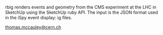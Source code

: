 rbig renders events and geometry from the CMS experiment at the LHC in SketchUp
using the SketchUp ruby API. The input is the JSON format used in the iSpy event
display: ig files.

thomas.mccauley@cern.ch
